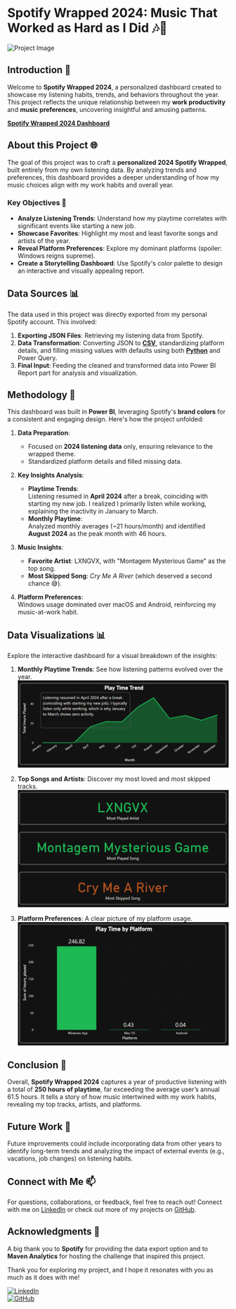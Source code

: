 # Spotify Wrapped 2024: Music That Worked as Hard as I Did 🎶💼

![Project Image](https://github.com/AmirFARES/Spotify-Wrapped-2024-Music-That-Worked-as-Hard-as-I-Did/blob/main/imgs/cover.png)

## Introduction 🌟

Welcome to **Spotify Wrapped 2024**, a personalized dashboard created to showcase my listening habits, trends, and behaviors throughout the year. This project reflects the unique relationship between my **work productivity** and **music preferences**, uncovering insightful and amusing patterns.  

**[Spotify Wrapped 2024 Dashboard](https://github.com/AmirFARES/Spotify-Wrapped-2024-Music-That-Worked-as-Hard-as-I-Did/blob/main/results/mavenanalytics_wrapped_spotify.pbix)**  

## About this Project 🌐  

The goal of this project was to craft a **personalized 2024 Spotify Wrapped**, built entirely from my own listening data. By analyzing trends and preferences, this dashboard provides a deeper understanding of how my music choices align with my work habits and overall year.  

### Key Objectives 🎯  

- **Analyze Listening Trends**: Understand how my playtime correlates with significant events like starting a new job.  
- **Showcase Favorites**: Highlight my most and least favorite songs and artists of the year.  
- **Reveal Platform Preferences**: Explore my dominant platforms (spoiler: Windows reigns supreme).  
- **Create a Storytelling Dashboard**: Use Spotify's color palette to design an interactive and visually appealing report.  

## Data Sources 📊  

The data used in this project was directly exported from my personal Spotify account. This involved:  

1. **Exporting JSON Files**: Retrieving my listening data from Spotify.  
2. **Data Transformation**: Converting JSON to **[CSV](https://github.com/AmirFARES/Spotify-Wrapped-2024-Music-That-Worked-as-Hard-as-I-Did/blob/main/data/transformed_data.csv)**, standardizing platform details, and filling missing values with defaults using both **[Python](https://github.com/AmirFARES/Spotify-Wrapped-2024-Music-That-Worked-as-Hard-as-I-Did/blob/main/data/data_transformation.ipynb)** and Power Query.  
3. **Final Input**: Feeding the cleaned and transformed data into Power BI Report part for analysis and visualization.  

## Methodology 🚀  

This dashboard was built in **Power BI**, leveraging Spotify's **brand colors** for a consistent and engaging design. Here's how the project unfolded:  

1. **Data Preparation**:  
   - Focused on **2024 listening data** only, ensuring relevance to the wrapped theme.  
   - Standardized platform details and filled missing data.  

2. **Key Insights Analysis**:  
   - **Playtime Trends**:  
     Listening resumed in **April 2024** after a break, coinciding with starting my new job. I realized I primarily listen while working, explaining the inactivity in January to March.  
   - **Monthly Playtime**:  
     Analyzed monthly averages (~21 hours/month) and identified **August 2024** as the peak month with 46 hours.  

3. **Music Insights**:  
   - **Favorite Artist**: LXNGVX, with "Montagem Mysterious Game" as the top song.  
   - **Most Skipped Song**: *Cry Me A River* (which deserved a second chance 😅).  

4. **Platform Preferences**:  
   Windows usage dominated over macOS and Android, reinforcing my music-at-work habit.  

## Data Visualizations 📊  

Explore the interactive dashboard for a visual breakdown of the insights:  

1. **Monthly Playtime Trends**: See how listening patterns evolved over the year.  
   ![Playtime Trends](https://github.com/AmirFARES/Spotify-Wrapped-2024-Music-That-Worked-as-Hard-as-I-Did/blob/main/imgs/insight_1.png)  

2. **Top Songs and Artists**: Discover my most loved and most skipped tracks.  
   ![Top Songs](https://github.com/AmirFARES/Spotify-Wrapped-2024-Music-That-Worked-as-Hard-as-I-Did/blob/main/imgs/insight_3.png)

3. **Platform Preferences**: A clear picture of my platform usage.  
   ![Platforms](https://github.com/AmirFARES/Spotify-Wrapped-2024-Music-That-Worked-as-Hard-as-I-Did/blob/main/imgs/insight_4.png) 

## Conclusion 🌱  

Overall, **Spotify Wrapped 2024** captures a year of productive listening with a total of **250 hours of playtime**, far exceeding the average user’s annual 61.5 hours. It tells a story of how music intertwined with my work habits, revealing my top tracks, artists, and platforms.  

## Future Work 🚧  

Future improvements could include incorporating data from other years to identify long-term trends and analyzing the impact of external events (e.g., vacations, job changes) on listening habits.  

## Connect with Me 📫  

For questions, collaborations, or feedback, feel free to reach out! Connect with me on [LinkedIn](https://www.linkedin.com/in/amir-fares-pro) or check out more of my projects on [GitHub](https://github.com/AmirFARES).  

## Acknowledgments 🙏  

A big thank you to **Spotify** for providing the data export option and to **Maven Analytics** for hosting the challenge that inspired this project.  

Thank you for exploring my project, and I hope it resonates with you as much as it does with me!  

[![LinkedIn](https://img.shields.io/badge/LinkedIn-Connect-blue)](https://www.linkedin.com/in/amir-fares-pro)  
[![GitHub](https://img.shields.io/badge/GitHub-Follow-green)](https://github.com/AmirFARES)  
